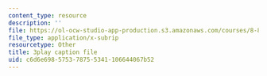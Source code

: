 ```yaml
---
content_type: resource
description: ''
file: https://ol-ocw-studio-app-production.s3.amazonaws.com/courses/8-821-string-theory-and-holographic-duality-fall-2014/c6d6e698575378755341106644067b52_1LEYgS8Wzsk.srt
file_type: application/x-subrip
resourcetype: Other
title: 3play caption file
uid: c6d6e698-5753-7875-5341-106644067b52
---
```

